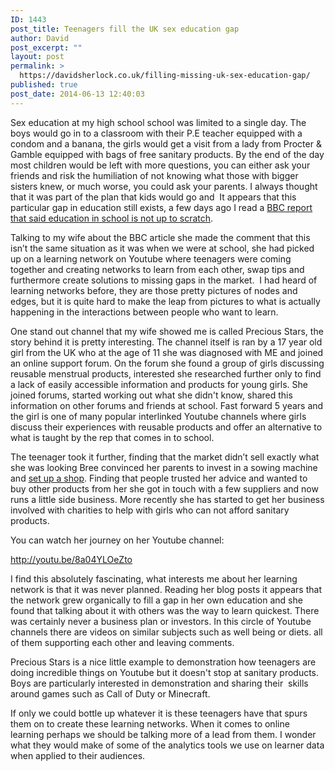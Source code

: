 ```yaml
---
ID: 1443
post_title: Teenagers fill the UK sex education gap
author: David
post_excerpt: ""
layout: post
permalink: >
  https://davidsherlock.co.uk/filling-missing-uk-sex-education-gap/
published: true
post_date: 2014-06-13 12:40:03
---
```

Sex education at my high school school was limited to a single day. The boys would go in to a classroom with their P.E teacher equipped with a condom and a banana, the girls would get a visit from a lady from Procter &amp; Gamble equipped with bags of free sanitary products. By the end of the day most children would be left with more questions, you can either ask your friends and risk the humiliation of not knowing what those with bigger sisters knew, or much worse, you could ask your parents. I always thought that it was part of the plan that kids would go and  It appears that this particular gap in education still exists, a few days ago I read a <a href="http://www.bbc.com/news/education-27733256%20">BBC report that said education in school is not up to scratch</a>.

Talking to my wife about the BBC article she made the comment that this isn’t the same situation as it was when we were at school, she had picked up on a learning network on Youtube where teenagers were coming together and creating networks to learn from each other, swap tips and furthermore create solutions to missing gaps in the market.  I had heard of learning networks before, they are those pretty pictures of nodes and edges, but it is quite hard to make the leap from pictures to what is actually happening in the interactions between people who want to learn.

One stand out channel that my wife showed me is called Precious Stars, the story behind it is pretty interesting. The channel itself is ran by a 17 year old girl from the UK who at the age of 11 she was diagnosed with ME and joined an online support forum. On the forum she found a group of girls discussing reusable menstrual products, interested she researched further only to find a lack of easily accessible information and products for young girls. She joined forums, started working out what she didn't know, shared this information on other forums and friends at school. Fast forward 5 years and the girl is one of many popular interlinked Youtube channels where girls discuss their experiences with reusable products and offer an alternative to what is taught by the rep that comes in to school.

The teenager took it further, finding that the market didn’t sell exactly what she was looking Bree convinced her parents to invest in a sowing machine and <a href="http://www.preciousstars.net">set up a shop</a>. Finding that people trusted her advice and wanted to buy other products from her she got in touch with a few suppliers and now runs a little side business. More recently she has started to get her business involved with charities to help with girls who can not afford sanitary products.

You can watch her journey on her Youtube channel:

http://youtu.be/8a04YLOeZto

I find this absolutely fascinating, what interests me about her learning network is that it was never planned. Reading her blog posts it appears that the network grew organically to fill a gap in her own education and she found that talking about it with others was the way to learn quickest. There was certainly never a business plan or investors. In this circle of Youtube channels there are videos on similar subjects such as well being or diets. all of them supporting each other and leaving comments.

Precious Stars is a nice little example to demonstration how teenagers are doing incredible things on Youtube but it doesn't stop at sanitary products. Boys are particularly interested in demonstration and sharing their  skills around games such as Call of Duty or Minecraft.

If only we could bottle up whatever it is these teenagers have that spurs them on to create these learning networks. When it comes to online learning perhaps we should be talking more of a lead from them. I wonder what they would make of some of the analytics tools we use on learner data when applied to their audiences.